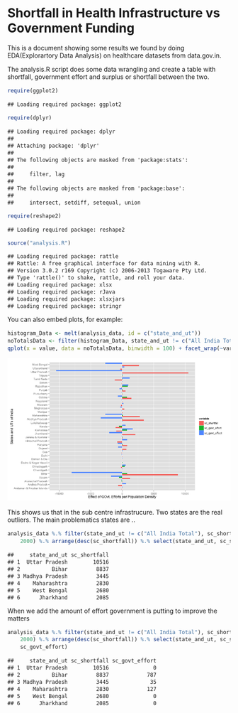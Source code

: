Shortfall in Health Infrastructure vs Government Funding
========================================================

This is a document showing some results we found by doing EDA(Explorartory Data Analysis) on healthcare datasets from data.gov.in. 

The analysis.R script does some data wrangling and create a table with shortfall, government effort and surplus or shortfall between the two.

```r
require(ggplot2)
```

```
## Loading required package: ggplot2
```

```r
require(dplyr)
```

```
## Loading required package: dplyr
## 
## Attaching package: 'dplyr'
## 
## The following objects are masked from 'package:stats':
## 
##     filter, lag
## 
## The following objects are masked from 'package:base':
## 
##     intersect, setdiff, setequal, union
```

```r
require(reshape2)
```

```
## Loading required package: reshape2
```

```r
source("analysis.R")
```

```
## Loading required package: rattle
## Rattle: A free graphical interface for data mining with R.
## Version 3.0.2 r169 Copyright (c) 2006-2013 Togaware Pty Ltd.
## Type 'rattle()' to shake, rattle, and roll your data.
## Loading required package: xlsx
## Loading required package: rJava
## Loading required package: xlsxjars
## Loading required package: stringr
```


You can also embed plots, for example:


```r
histogram_Data <- melt(analysis_data, id = c("state_and_ut"))
noTotalsData <- filter(histogram_Data, state_and_ut != c("All India Total"))
qplot(x = value, data = noTotalsData, binwidth = 100) + facet_wrap(~variable)
```

![plot of chunk unnamed-chunk-2](figure/unnamed-chunk-2.png) 


This shows us that in the sub centre infrastrucure. Two states are the real outliers. The main problematics states are ..


```r
analysis_data %.% filter(state_and_ut != c("All India Total"), sc_shortfall > 
    2000) %.% arrange(desc(sc_shortfall)) %.% select(state_and_ut, sc_shortfall)
```

```
##     state_and_ut sc_shortfall
## 1  Uttar Pradesh        10516
## 2          Bihar         8837
## 3 Madhya Pradesh         3445
## 4    Maharashtra         2830
## 5    West Bengal         2680
## 6      Jharkhand         2085
```



When we add the amount of effort government is putting to improve the matters

```r
analysis_data %.% filter(state_and_ut != c("All India Total"), sc_shortfall > 
    2000) %.% arrange(desc(sc_shortfall)) %.% select(state_and_ut, sc_shortfall, 
    sc_govt_effort)
```

```
##     state_and_ut sc_shortfall sc_govt_effort
## 1  Uttar Pradesh        10516              0
## 2          Bihar         8837            787
## 3 Madhya Pradesh         3445             35
## 4    Maharashtra         2830            127
## 5    West Bengal         2680              0
## 6      Jharkhand         2085              0
```



